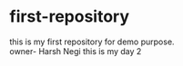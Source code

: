 # first-repository
this is my first repository for demo purpose.
<br>
owner- Harsh Negi
this is my day 2
